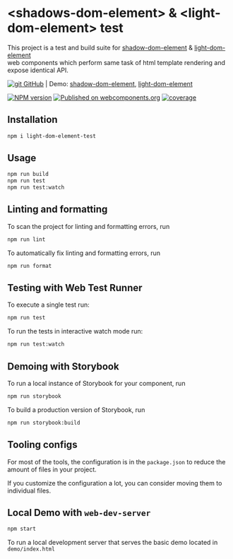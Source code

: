 # \<shadows-dom-element> & \<light-dom-element> test 
This project is a test and build suite for 
[shadow-dom-element][shadow-url] & [light-dom-element][light-url]  
web components which perform same task of html template rendering and expose identical API.

[![git][github-ico] GitHub][github-url]
| Demo: [shadow-dom-element][shadow-demo], [light-dom-element][light-demo] 

[![NPM version][npm-image]][npm-url]
[![Published on webcomponents.org](https://img.shields.io/badge/webcomponents.org-published-blue.svg)](https://www.webcomponents.org/element/shadow-dom-element)
[![coverage][coverage-image]][coverage-url]

## Installation

```bash
npm i light-dom-element-test
```

## Usage

```bash
npm run build
npm run test
npm run test:watch
```

## Linting and formatting

To scan the project for linting and formatting errors, run

```bash
npm run lint
```

To automatically fix linting and formatting errors, run

```bash
npm run format
```

## Testing with Web Test Runner

To execute a single test run:

```bash
npm run test
```

To run the tests in interactive watch mode run:

```bash
npm run test:watch
```

## Demoing with Storybook

To run a local instance of Storybook for your component, run

```bash
npm run storybook
```

To build a production version of Storybook, run

```bash
npm run storybook:build
```


## Tooling configs

For most of the tools, the configuration is in the `package.json` to reduce the amount of files in your project.

If you customize the configuration a lot, you can consider moving them to individual files.

## Local Demo with `web-dev-server`

```bash
npm start
```

To run a local development server that serves the basic demo located in `demo/index.html`

[github-ico]:     https://cdnjs.cloudflare.com/ajax/libs/octicons/8.5.0/svg/mark-github.svg
[github-url]:     https://github.com/sashafirsov/light-dom-element-test
[shadow-url]:     https://github.com/sashafirsov/shadow-dom-element
[light-url]:      https://github.com/sashafirsov/light-dom-element
[shadow-demo]:    https://unpkg.com/light-dom-element-test@0.0.4/demo/shadow-dom/index.html
[light-demo]:     https://unpkg.com/light-dom-element-test@0.0.4/demo/light-dom/index.html

[npm-image]:      https://img.shields.io/npm/v/light-dom-element-test.svg
[npm-url]:        https://npmjs.org/package/light-dom-element-test
[coverage-image]: https://unpkg.com/light-dom-element-test@0.0.4/coverage/coverage.svg
[coverage-url]:   https://unpkg.com/light-dom-element-test@0.0.4/coverage/lcov-report/index.html
